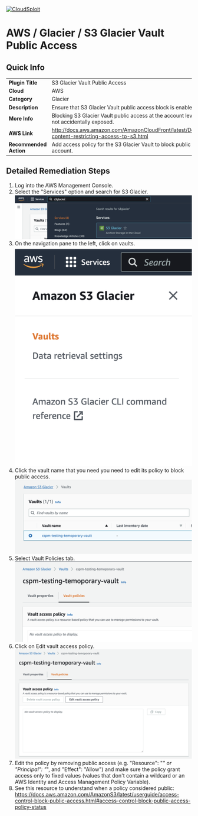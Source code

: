 [![CloudSploit](https://cloudsploit.com/img/logo-new-big-text-100.png "CloudSploit")](https://cloudsploit.com)

# AWS / Glacier / S3 Glacier Vault Public Access

## Quick Info

| | |
|-|-|
| **Plugin Title** | S3 Glacier Vault Public Access |
| **Cloud** | AWS |
| **Category** | Glacier |
| **Description** | Ensure that S3 Glacier Vault public access block is enabled for the account. |
| **More Info** | Blocking S3 Glacier Vault public access at the account level ensures objects are not accidentally exposed. |
| **AWS Link** | http://docs.aws.amazon.com/AmazonCloudFront/latest/DeveloperGuide/private-content-restricting-access-to-s3.html |
| **Recommended Action** | Add access policy for the S3 Glacier Vault to block public access for the AWS account. |

## Detailed Remediation Steps
1. Log into the AWS Management Console. </br>
2. Select the "Services" option and search for S3 Glacier. </br> <img src="/resources/aws/glacier/s3-glacier-vault-public-access/step2.png" />
3. On the navigation pane to the left, click on vaults. </br><img src="/resources/aws/glacier/s3-glacier-vault-public-access/step3.png" />
4. Click the vault name that you need you need to edit its policy to block public access. </br><img src="/resources/aws/glacier/s3-glacier-vault-public-access/step4.png" />
5. Select Vault Policies tab. </br><img src="/resources/aws/glacier/s3-glacier-vault-public-access/step5.png" />
6. Click on Edit vault access policy. </br><img src="/resources/aws/glacier/s3-glacier-vault-public-access/step6.png" />
7. Edit the policy by removing public access (e.g. "Resource": "*" or "Principal": "*", and "Effect": "Allow") and make sure the policy grant access only to fixed values (values that don't contain a wildcard or an AWS Identity and Access Management Policy Variable). </br>
8. See this resource to understand when a policy considered public: https://docs.aws.amazon.com/AmazonS3/latest/userguide/access-control-block-public-access.html#access-control-block-public-access-policy-status </br>